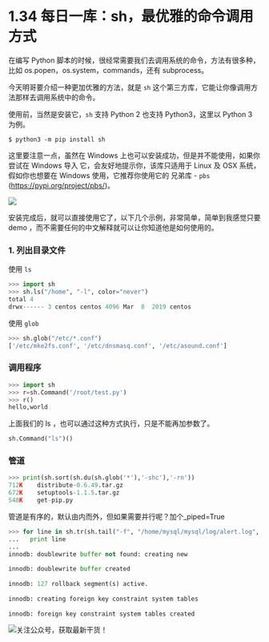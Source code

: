 # 1.34 每日一库：sh，最优雅的命令调用方式

在编写 Python 脚本的时候，很经常需要我们去调用系统的命令，方法有很多种，比如 os.popen，os.system，commands，还有 subprocess。

今天明哥要介绍一种更加优雅的方法，就是 `sh` 这个第三方库，它能让你像调用方法那样去调用系统中的命令。

使用前，当然是安装它，`sh` 支持 Python 2 也支持 Python3，这里以 Python 3 为例。

```shell
$ python3 -m pip install sh
```

这里要注意一点，虽然在 Windows 上也可以安装成功，但是并不能使用，如果你尝试在 Windows 导入 它，会友好地提示你，该库只适用于 Linux 及 OSX 系统，假如你也想要在 Windows  使用，它推荐你使用它的 兄弟库 - `pbs` (https://pypi.org/project/pbs/)。

![](http://image.python-online.cn/20200227201644.png)



安装完成后，就可以直接使用它了，以下几个示例，非常简单，简单到我感觉只要 demo ，而不需要任何的中文解释就可以让你知道他是如何使用的。



### 1. 列出目录文件

使用 `ls`

```python
>>> import sh
>>> sh.ls("/home", "-l", color="never")
total 4
drwx------ 3 centos centos 4096 Mar  8  2019 centos
```

使用 `glob`

```python
>>> sh.glob("/etc/*.conf")
['/etc/mke2fs.conf', '/etc/dnsmasq.conf', '/etc/asound.conf']
```



### 调用程序

```python
>>> import sh
>>> r=sh.Command('/root/test.py')
>>> r()
hello,world
```

上面我们的 ls ，也可以通过这种方式执行，只是不能再加参数了。

```python
sh.Command("ls")()
```



### 管道

```python
>>> print(sh.sort(sh.du(sh.glob('*'),'-shc'),'-rn'))
712K	distribute-0.6.49.tar.gz
672K	setuptools-1.1.5.tar.gz
548K	get-pip.py
```

管道是有序的，默认由内而外，但如果需要并行呢？加个_piped=True 

```python
>>> for line in sh.tr(sh.tail("-f", "/home/mysql/mysql/log/alert.log", _piped=True), "[:upper:]", "[:lower:]", _iter=True):
...   print line
... 
innodb: doublewrite buffer not found: creating new
 
innodb: doublewrite buffer created
 
innodb: 127 rollback segment(s) active.
 
innodb: creating foreign key constraint system tables
 
innodb: foreign key constraint system tables created
```





![关注公众号，获取最新干货！](http://image.python-online.cn/20200315144434.png)